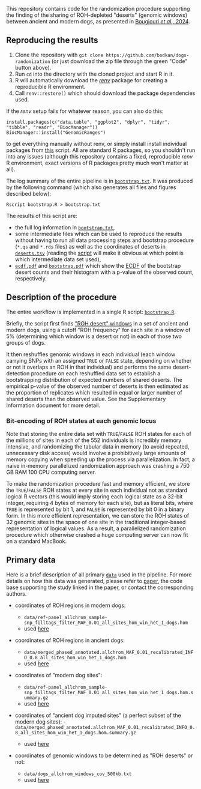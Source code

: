 This repository contains code for the randomization procedure supporting the finding of the
sharing of ROH-depleted "deserts" (genomic windows) between ancient and modern dogs, as
presented in [Bougiouri _et al_., 2024](https://www.biorxiv.org/content/10.1101/2024.03.15.585179v3).

## Reproducing the results

1. Clone the repository with `git clone https://github.com/bodkan/dogs-randomization` (or just
download the zip file through the green "Code" button above).
2. Run `cd` into the directory with the cloned project and start R in it.
3. R will automatically download the [_renv_](https://rstudio.github.io/renv/) package for creating
a reproducible R environment.
4. Call `renv::restore()` which should download the package dependencies used.

If the _renv_ setup fails for whatever reason, you can also do this:

```
install.packages(c("data.table", "ggplot2", "dplyr", "tidyr", "tibble", "readr", "BiocManager"))
BiocManager::install("GenomicRanges")
```

to get everything manually without renv, or simply install install individual packages
from [this](bootstrap.R) script. All are standard R packages, so you shouldn't run into
any issues (although this repository contains a fixed, reproducible _renv_ R environment, exact
versions of R packages pretty much won't matter at all).

The log summary of the entire pipeline is in [`bootstrap.txt`](bootstrap.txt). It
was produced by the following command (which also generates all files and figures described below):

```
Rscript bootstrap.R > bootstrap.txt
```

The results of this script are:

- the full log information in [`bootstrap.txt`](bootstrap.txt),
- some intermediate files which can be used to reproduce the results without having to run
  all data processing steps and bootstrap procedure (`*.qs` and `*.rds` files) as well as
  the coordinates of deserts in [`deserts.tsv`](deserts.tsv) (reading the [script](bootstrap.R)
  will make it obvious at which point is which intermediate data set used),
- [`ecdf.pdf`](ecdf.pdf) and [`bootstrap.pdf`](bootstrap.pdf) which show the
[ECDF](https://en.wikipedia.org/wiki/Empirical_distribution_function) of the bootstrap desert
counts and their histogram with a p-value of the observed count, respectively.

## Description of the procedure

The entire workflow is implemented in a single R script:
[`bootstrap.R`](bootstrap.R).

Briefly, the script first finds
["ROH desert" windows](https://github.com/bodkan/dogs-randomization/blob/main/bootstrap.txt#L18-L183)
in a set of ancient and modern dogs, using a cutoff "ROH frequency" for each site in a window of 5%
(determining which window is a desert or not) in each of those two groups of dogs.

It then reshuffles genomic windows in each individual (each window carrying SNPs
with an assigned `TRUE` or `FALSE` state, depending on whether or not it overlaps
an ROH in that individual) and performs the same desert-detection procedure on
each reshuffled data set to establish a bootstrapping distribution of expected
numbers of shared deserts. The empirical p-value of the observed number of deserts is then
estimated as the proportion of replicates which resulted in equal or larger number of shared
deserts than the observed value. See the Supplementary Information document for more detail.

### Bit-encoding of ROH states at each genomic locus

Note that storing the entire data set with `TRUE`/`FALSE` ROH states for each
of the millions of sites in each of the 552 individuals is incredibly memory intensive,
and randomizing the tabular data in memory (to avoid repeated, unnecessary disk
access) would involve a prohibitively large amounts of memory copying when speeding
up the process via parallelization. In fact, a naive in-memory parallelized randomization
approach was crashing a 750 GB RAM 100 CPU computing server.

To make the randomization procedure fast and memory efficient, we store the `TRUE`/`FALSE`
ROH states at every site in each individual not as standard logical R vectors
(this would imply storing each logical state as a 32-bit integer, requiring 4 bytes of memory
for each site), but as literal bits, where `TRUE` is represented by bit 1, and `FALSE`
is represented by bit 0 in a binary form. In this more efficient representation, we can store
the ROH states of 32 genomic sites in the space of one site in the traditional integer-based
representation of logical values. As a result, a parallelized randomization procedure
which otherwise crashed a huge computing server can now fit on a standard MacBook.

## Primary data

Here is a brief description of all primary [`data`](data/) used in the pipeline. For more details on
how this data was generated, please refer to
[paper](https://www.biorxiv.org/content/10.1101/2024.03.15.585179v3), the code base supporting
the study linked in the paper, or contact the corresponding authors.

- coordinates of ROH regions in modern dogs:
  - `data/ref-panel_allchrom_sample-snp_filltags_filter_MAF_0.01_all_sites_hom_win_het_1_dogs.hom`
  - used [here](https://github.com/bodkan/dogs-randomization/blob/6f2069394334468b6ff060b9e04337a1937060f3/bootstrap.R#L24)

- coordinates of ROH regions in ancient dogs:
  - `data/merged_phased_annotated.allchrom_MAF_0.01_recalibrated_INFO_0.8_all_sites_hom_win_het_1_dogs.hom`
  - used [here](https://github.com/bodkan/dogs-randomization/blob/6f2069394334468b6ff060b9e04337a1937060f3/bootstrap.R#L29)
  
- coordinates of "modern dog sites":
  - `data/ref-panel_allchrom_sample-snp_filltags_filter_MAF_0.01_all_sites_hom_win_het_1_dogs.hom.summary.gz`
  - used [here](https://github.com/bodkan/dogs-randomization/blob/6f2069394334468b6ff060b9e04337a1937060f3/bootstrap.R#L52)
  
- coordinates of "ancient dog imputed sites" (a perfect subset of the modern dog sites):
  -`data/merged_phased_annotated.allchrom_MAF_0.01_recalibrated_INFO_0.8_all_sites_hom_win_het_1_dogs.hom.summary.gz`
  - used [here](https://github.com/bodkan/dogs-randomization/blob/6f2069394334468b6ff060b9e04337a1937060f3/bootstrap.R#L48)
  
- coordinates of genomic windows to be determined as "ROH deserts" or not:
  - `data/dogs_allchrom_windows_cov_500kb.txt`
  - used [here](https://github.com/bodkan/dogs-randomization/blob/6f2069394334468b6ff060b9e04337a1937060f3/bootstrap.R#L68)

